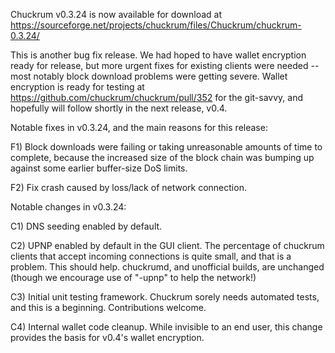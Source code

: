 Chuckrum v0.3.24 is now available for download at
https://sourceforge.net/projects/chuckrum/files/Chuckrum/chuckrum-0.3.24/

This is another bug fix release.  We had hoped to have wallet encryption ready for release, but more urgent fixes for existing clients were needed -- most notably block download problems were getting severe.  Wallet encryption is ready for testing at https://github.com/chuckrum/chuckrum/pull/352 for the git-savvy, and hopefully will follow shortly in the next release, v0.4.

Notable fixes in v0.3.24, and the main reasons for this release:

F1) Block downloads were failing or taking unreasonable amounts of time to complete, because the increased size of the block chain was bumping up against some earlier buffer-size DoS limits.

F2) Fix crash caused by loss/lack of network connection.

Notable changes in v0.3.24:

C1) DNS seeding enabled by default.

C2) UPNP enabled by default in the GUI client.  The percentage of chuckrum clients that accept incoming connections is quite small, and that is a problem.  This should help.  chuckrumd, and unofficial builds, are unchanged (though we encourage use of "-upnp" to help the network!)

C3) Initial unit testing framework.  Chuckrum sorely needs automated tests, and this is a beginning.  Contributions welcome.

C4) Internal wallet code cleanup.  While invisible to an end user, this change provides the basis for v0.4's wallet encryption.
